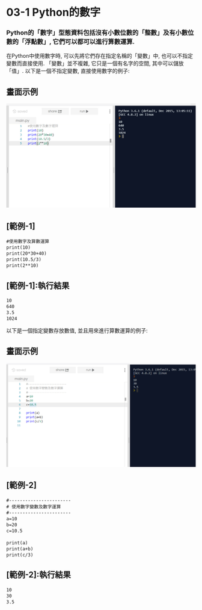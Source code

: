 # 03-1 Python的數字

### Python的「數字」型態資料包括沒有小數位數的「整數」及有小數位數的「浮點數」, 它們可以都可以進行算數運算. 

在Python中使用數字時, 可以先將它們存在指定名稱的「變數」中, 也可以不指定變數而直接使用. 「變數」並不複雜, 它只是一個有名字的空間, 
其中可以儲放「值」. 以下是一個不指定變數, 直接使用數字的例子:

## 畫面示例
![GitHub Logo](/images/03-1-1.jpg)

## [範例-1]
```
#使用數字及算數運算
print(10)
print(20*30+40)
print(10.5/3)
print(2**10)
```

## [範例-1]:執行結果
```
10
640
3.5
1024
```


以下是一個指定變數存放數值, 並且用來進行算數運算的例子:

## 畫面示例
![GitHub Logo](/images/03-1-2.jpg)

## [範例-2]
```
#-----------------------
# 使用數字變數及數字運算
#-----------------------
a=10
b=20
c=10.5

print(a)
print(a+b)
print(c/3)
```

## [範例-2]:執行結果
```
10
30
3.5
```
